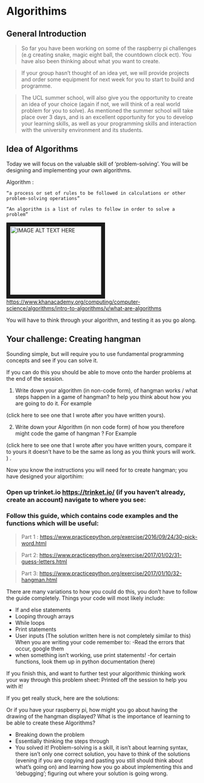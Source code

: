 # Algorithims

## General Introduction

> So far you have been working on some of the raspberry pi challenges (e.g creating snake, magic eight ball, the countdown clock ect). 
You have also been thinking about what you want to create.

> If your group hasn’t thought of an idea yet, we will provide projects and order some equipment for next week for you to start to build and programme.

> The UCL summer school, will also give you the opportunity to create an idea of your choice (again if not, we will think of a real world problem for you to solve). As mentioned the summer school will take place over 3 days, and is an excellent opportunity for you to develop your learning skills, as well as your programming skills and interaction with the university environment and its students. 

## Idea of Algorithms

Today we will focus on the valuable skill of ‘problem-solving’. You will be designing and implementing your own algorithms.  

Algorithm : 
```
“a process or set of rules to be followed in calculations or other problem-solving operations”
```
```
“An algorithm is a list of rules to follow in order to solve a problem”
```
<a href="http://www.youtube.com/watch?feature=player_embedded&v=CvSOaYi89B4
" target="_blank"><img src="http://img.youtube.com/vi/YOUTUBE_VIDEO_ID_HERE/0.jpg" 
alt="IMAGE ALT TEXT HERE" width="240" height="180" border="10" /></a>
https://www.khanacademy.org/computing/computer-science/algorithms/intro-to-algorithms/v/what-are-algorithms

You will have to think through your algorithm, and testing it as you go along. 

## Your challenge: Creating hangman
Sounding simple, but will require you to use fundamental programming concepts and see if you can solve it.  

If you can do this you should be able to move onto the harder problems at the end of the session. 

1.	Write down your algorithm (in non-code form), of hangman works / what steps happen in a game of hangman? to help you think about how you are going to do it.
For example 

(click here to see one that I wrote after you have written yours). 

2.	Write down your Algorithm (in non code form) of how you therefore might code the game of hangman ? 
For Example

(click here to see one that I wrote after you have written yours, compare it to yours it doesn’t have to be the same as long as you think yours will work. ) . 

Now you know the instructions you will need for to create hangman; you have designed your algortihim: 

### Open up trinket.io  https://trinket.io/  (if you haven’t already, create an account) navigate to where you see: 

### Follow this guide, which contains code examples and the functions which will be useful: 

> Part 1 : https://www.practicepython.org/exercise/2016/09/24/30-pick-word.html

> Part 2: https://www.practicepython.org/exercise/2017/01/02/31-guess-letters.html

> Part 3: https://www.practicepython.org/exercise/2017/01/10/32-hangman.html

There are many variations to how you could do this, you don’t have to follow the guide completely. 
Things your code will most likely include: 

-	If and else statements 
-	Looping through arrays
-	While loops 
-	Print statements 
-	User inputs 
(The solution written here is not completely similar to this) 
When you are writing your code remember to:
-Read the errors that occur, google them
- when something isn’t working, use print statements! 
-for certain functions, look them up in python documentation (here) 

If you finish this, and want to further test your algorithmic thinking work your way through this problem sheet: 
Printed off the session to help you with it! 

If you get really stuck, here are the solutions: 

Or if you have your raspberry pi, how might you go about having the drawing of the hangman displayed? 
What is the importance of learning to be able to create these Algorithms? 
-	Breaking down the problem 
-	Essentially thinking the steps through
-	You solved it! Problem-solving is a skill, it isn’t about learning syntax, there isn’t only one correct solution, you have to think of the solutions (evening if you are copying and pasting you still should think about what’s going on) and learning how you go about implementing this and ‘debugging’; figuring out where your solution is going wrong. 
